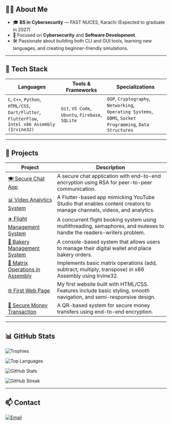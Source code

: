 ## 👨‍💻 About Me

- 🎓 **BS in Cybersecurity** — FAST NUCES, Karachi (Expected to graduate in 2027)
- 🔐 Focused on **Cybersecurity** and **Software Development**.
- 🛠️ Passionate about building both CLI and GUI tools, learning new languages, and creating beginner-friendly simulations.

---

## 🧰 Tech Stack

| **Languages**                                             | **Tools & Frameworks**                      | **Specializations**                                                                 |
|----------------------------------------------------------|---------------------------------------------|-------------------------------------------------------------------------------------|
| `C`, `C++`, `Python`, `HTML/CSS`, `Dart/Flutter`, `FlutterFlow`,<br>`Intel x86 Assembly (Irvine32)` | `Git`, `VS Code`, `Ubuntu`, `Firebase`, `SQLite` | `OOP`, `Cryptography`, `Networking`,<br>`Operating Systems`, `DBMS`, `Socket Programming`, `Data Structures` |

---

## 🚀 Projects

| **Project** | **Description** |
|------------|-----------------|
| [🍽️ Secure Chat App](https://github.com/k232003-TalalAli/Secure-Chat-App) | A secure chat application with end-to-end encryption using RSA for peer-to-peer communication. |
| [📊 Video Analytics System](https://github.com/k232003-TalalAli/Video_Platform_Analytics_System) | A Flutter-based app mimicking YouTube Studio that enables content creators to manage channels, videos, and analytics. |
| [✈️ Flight Management System](https://github.com/k232003-TalalAli/Flight-Management-System) | A concurrent flight booking system using multithreading, semaphores, and mutexes to handle the readers-writers problem. |
| [🧁 Bakery Management System](https://github.com/k232003-TalalAli/Bakery-Management-System) | A console-based system that allows users to manage their digital wallet and place bakery orders. |
| [🧮 Matrix Operations in Assembly](https://github.com/k232003-TalalAli/SImple-Matrix-Operations) | Implements basic matrix operations (add, subtract, multiply, transpose) in x86 Assembly using Irvine32. |
| [🌐 First Web Page](https://github.com/k232003-TalalAli/First-Web-Page) | My first website built with HTML/CSS. Features include basic styling, smooth navigation, and semi-responsive design. |
| [💸 Secure Money Transaction](https://github.com/Umerhhjk/Cyber_Security_project) | A QR-based system for secure money transfers using end-to-end encryption. |

---

## 📊 GitHub Stats

![Trophies](https://github-profile-trophy.vercel.app/?username=k232003-TalalAli&theme=tokyonight&no-frame=true&no-bg=true&margin-w=10)

![Top Languages](https://github-readme-stats.vercel.app/api/top-langs/?username=k232003-TalalAli&layout=compact&theme=tokyonight&hide_border=true)

![GitHub Stats](https://github-readme-stats.vercel.app/api?username=k232003-TalalAli&show_icons=true&theme=tokyonight&hide_border=true)

![GitHub Streak](https://github-readme-streak-stats.herokuapp.com/?user=k232003-TalalAli&theme=tokyonight&hide_border=true)


---

## 📫 Contact

[![Email](https://img.shields.io/badge/Email-D44638?style=for-the-badge&logo=gmail&logoColor=white)](mailto:talalaliarain2@gmail.com)


